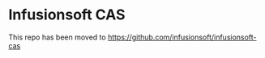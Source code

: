 Infusionsoft CAS
================

This repo has been moved to https://github.com/infusionsoft/infusionsoft-cas
